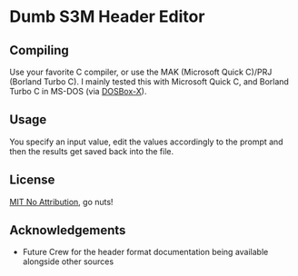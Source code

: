 # Dumb S3M Header Editor

## Compiling

Use your favorite C compiler, or use the MAK (Microsoft Quick C)/PRJ (Borland Turbo C).
I mainly tested this with Microsoft Quick C, and Borland Turbo C in MS-DOS (via [DOSBox-X](https://dosbox-x.com/)).

## Usage

You specify an input value, edit the values accordingly to the prompt and then the results get saved back into the file.

## License

[MIT No Attribution](LICENSE), go nuts!

## Acknowledgements

* Future Crew for the header format documentation being available alongside other sources